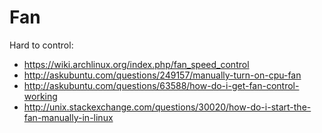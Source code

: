 # Fan

Hard to control:

- <https://wiki.archlinux.org/index.php/fan_speed_control>
- <http://askubuntu.com/questions/249157/manually-turn-on-cpu-fan>
- <http://askubuntu.com/questions/63588/how-do-i-get-fan-control-working>
- <http://unix.stackexchange.com/questions/30020/how-do-i-start-the-fan-manually-in-linux>
